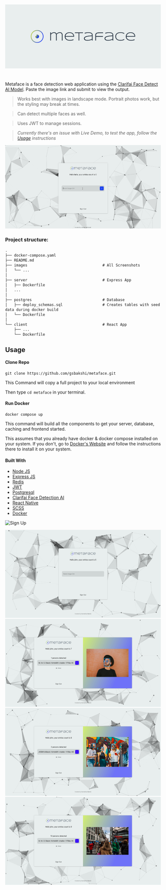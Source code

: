 ![image](https://github.com/gsbakshi/metaface/blob/master/images/cover.png)

#

Metaface is a face detection web application using the [Clarifai Face Detect AI Model](https://www.clarifai.com/models/ai-face-detection/). Paste the image link and submit to view the output.

> Works best with images in landscape mode. Portrait photos work, but the styling may break at times.

> Can detect multiple faces as well.

> Uses JWT to manage sessions.

> *Currently there's an issue with Live Demo, to test the app, follow the [Usage](#Usage) instructions*

![Demo](https://github.com/gsbakshi/metaface/blob/master/images/two.gif)

### Project structure:

```
.
├── docker-compose.yaml
├── README.md
├── images                                  # All Screenshots
│   └── ...
│
├── server                                  # Express App
│   ├── Dockerfile
│   ...
│
├── postgres                                # Database
│   ├── deploy_schemas.sql                  # Creates tables with seed data during docker build
│   └── Dockerfile
│
└── client                                  # React App
    ├── ...
    └── Dockerfile

```

## Usage

#### Clone Repo

```
git clone https://github.com/gsbakshi/metaface.git
```
This Command will copy a full project to your local environment

Then type `cd metaface` in your terminal.

#### Run Docker

```
docker compose up
```

This command will build all the components to get your server, database, caching and frontend started.

This assumes that you already have docker & docker compose installed on your system. If you don't, go to [Docker's Website](https://docs.docker.com/get-docker/) and follow the instructions there to install it on your system.

#### Built With

- [Node JS](https://nodejs.org/en/)
- [Express JS](https://expressjs.com/)
- [Redis](https://redis.io/)
- [JWT](https://jwt.io/)
- [Postgresql](https://www.postgresql.org/)
- [Clarifai Face Detection AI](https://www.clarifai.com/models/ai-face-detection/)
- [React Native](https://facebook.github.io/react-native/)
- [SCSS](https://sass-lang.com/)
- [Docker](https://www.docker.com/)


![Sign Up](https://github.com/gsbakshi/metaface/blob/master/images/one.gif)

![HomePage](https://github.com/gsbakshi/metaface/blob/master/images/4.png)
![Detect Person](https://github.com/gsbakshi/metaface/blob/master/images/6.png)
![Detect People](https://github.com/gsbakshi/metaface/blob/master/images/7.png)
![Detect People 2](https://github.com/gsbakshi/metaface/blob/master/images/8.png)